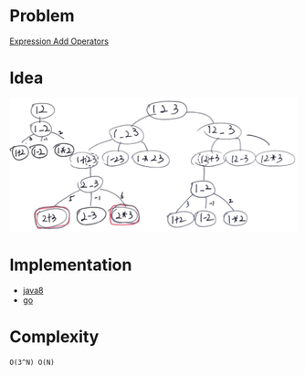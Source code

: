 # Problem

[Expression Add Operators](https://leetcode.com/problems/expression-add-operators/)

# Idea

![](recursiontree.png)

# Implementation

* [java8](MainApp.java)
* [go](a.go)

# Complexity

```
O(3^N) O(N)
```
